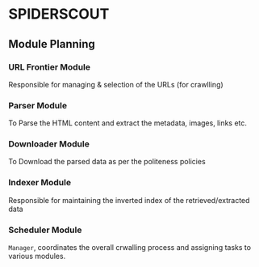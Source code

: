 # SPIDERSCOUT

## Module Planning
### URL Frontier Module
Responsible for managing & selection of the URLs (for crawlling)

### Parser Module
To Parse the HTML content and extract the metadata, images, links etc.

### Downloader Module
To Download the parsed data as per the politeness policies

### Indexer Module
Responsible for maintaining the inverted index of the retrieved/extracted data

### Scheduler Module
`Manager`, coordinates the overall crwalling process and assigning tasks to various modules.
